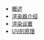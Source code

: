 * [概述](blender/render/README.md "blenders")
* [渲染器介绍](blender/render/render.md)
* [渲染设置](blender/render/renderSet.md)
* [UV的原理](blender/render/uv_base.md)

